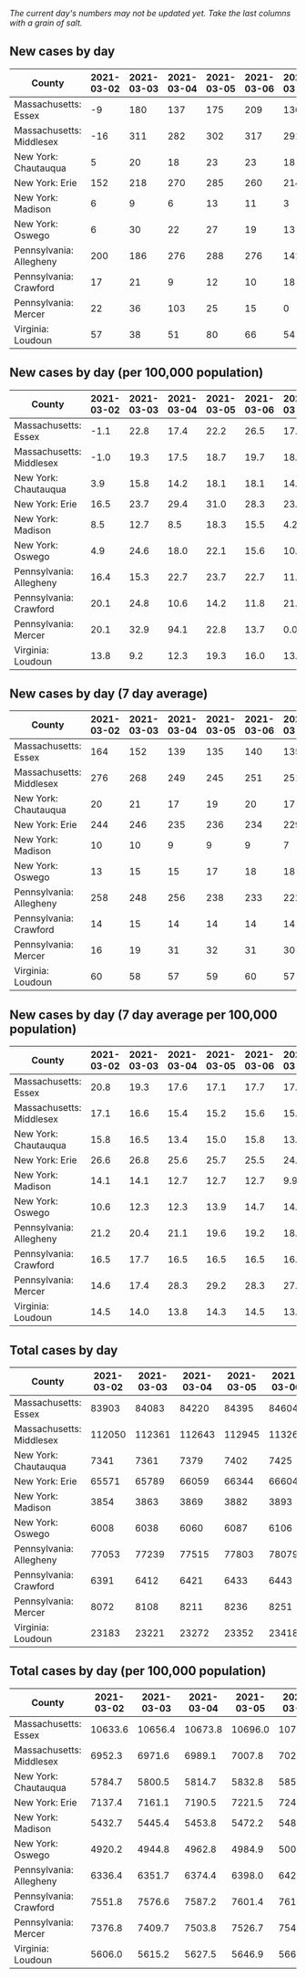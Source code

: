 _The current day's numbers may not be updated yet. Take the last columns with a grain of salt._
## New cases by day

| County | 2021-03-02 | 2021-03-03 | 2021-03-04 | 2021-03-05 | 2021-03-06 | 2021-03-07 | 2021-03-08 |
| --- | --- | --- | --- | --- | --- | --- | --- |
| Massachusetts: Essex | -9 | 180 | 137 | 175 | 209 | 136 | 100 |
| Massachusetts: Middlesex | -16 | 311 | 282 | 302 | 317 | 291 | 213 |
| New York: Chautauqua | 5 | 20 | 18 | 23 | 23 | 18 | 12 |
| New York: Erie | 152 | 218 | 270 | 285 | 260 | 214 | 169 |
| New York: Madison | 6 | 9 | 6 | 13 | 11 | 3 | 2 |
| New York: Oswego | 6 | 30 | 22 | 27 | 19 | 13 | 22 |
| Pennsylvania: Allegheny | 200 | 186 | 276 | 288 | 276 | 141 | 137 |
| Pennsylvania: Crawford | 17 | 21 | 9 | 12 | 10 | 18 | 8 |
| Pennsylvania: Mercer | 22 | 36 | 103 | 25 | 15 | 0 | 11 |
| Virginia: Loudoun | 57 | 38 | 51 | 80 | 66 | 54 | 61 |

## New cases by day (per 100,000 population)

| County | 2021-03-02 | 2021-03-03 | 2021-03-04 | 2021-03-05 | 2021-03-06 | 2021-03-07 | 2021-03-08 |
| --- | --- | --- | --- | --- | --- | --- | --- |
| Massachusetts: Essex | -1.1 | 22.8 | 17.4 | 22.2 | 26.5 | 17.2 | 12.7 |
| Massachusetts: Middlesex | -1.0 | 19.3 | 17.5 | 18.7 | 19.7 | 18.1 | 13.2 |
| New York: Chautauqua | 3.9 | 15.8 | 14.2 | 18.1 | 18.1 | 14.2 | 9.5 |
| New York: Erie | 16.5 | 23.7 | 29.4 | 31.0 | 28.3 | 23.3 | 18.4 |
| New York: Madison | 8.5 | 12.7 | 8.5 | 18.3 | 15.5 | 4.2 | 2.8 |
| New York: Oswego | 4.9 | 24.6 | 18.0 | 22.1 | 15.6 | 10.6 | 18.0 |
| Pennsylvania: Allegheny | 16.4 | 15.3 | 22.7 | 23.7 | 22.7 | 11.6 | 11.3 |
| Pennsylvania: Crawford | 20.1 | 24.8 | 10.6 | 14.2 | 11.8 | 21.3 | 9.5 |
| Pennsylvania: Mercer | 20.1 | 32.9 | 94.1 | 22.8 | 13.7 | 0.0 | 10.1 |
| Virginia: Loudoun | 13.8 | 9.2 | 12.3 | 19.3 | 16.0 | 13.1 | 14.8 |

## New cases by day (7 day average)

| County | 2021-03-02 | 2021-03-03 | 2021-03-04 | 2021-03-05 | 2021-03-06 | 2021-03-07 | 2021-03-08 |
| --- | --- | --- | --- | --- | --- | --- | --- |
| Massachusetts: Essex | 164 | 152 | 139 | 135 | 140 | 135 | 133 |
| Massachusetts: Middlesex | 276 | 268 | 249 | 245 | 251 | 251 | 243 |
| New York: Chautauqua | 20 | 21 | 17 | 19 | 20 | 17 | 17 |
| New York: Erie | 244 | 246 | 235 | 236 | 234 | 229 | 224 |
| New York: Madison | 10 | 10 | 9 | 9 | 9 | 7 | 7 |
| New York: Oswego | 13 | 15 | 15 | 17 | 18 | 18 | 20 |
| Pennsylvania: Allegheny | 258 | 248 | 256 | 238 | 233 | 222 | 215 |
| Pennsylvania: Crawford | 14 | 15 | 14 | 14 | 14 | 14 | 14 |
| Pennsylvania: Mercer | 16 | 19 | 31 | 32 | 31 | 30 | 30 |
| Virginia: Loudoun | 60 | 58 | 57 | 59 | 60 | 57 | 58 |

## New cases by day (7 day average per 100,000 population)

| County | 2021-03-02 | 2021-03-03 | 2021-03-04 | 2021-03-05 | 2021-03-06 | 2021-03-07 | 2021-03-08 |
| --- | --- | --- | --- | --- | --- | --- | --- |
| Massachusetts: Essex | 20.8 | 19.3 | 17.6 | 17.1 | 17.7 | 17.1 | 16.9 |
| Massachusetts: Middlesex | 17.1 | 16.6 | 15.4 | 15.2 | 15.6 | 15.6 | 15.1 |
| New York: Chautauqua | 15.8 | 16.5 | 13.4 | 15.0 | 15.8 | 13.4 | 13.4 |
| New York: Erie | 26.6 | 26.8 | 25.6 | 25.7 | 25.5 | 24.9 | 24.4 |
| New York: Madison | 14.1 | 14.1 | 12.7 | 12.7 | 12.7 | 9.9 | 9.9 |
| New York: Oswego | 10.6 | 12.3 | 12.3 | 13.9 | 14.7 | 14.7 | 16.4 |
| Pennsylvania: Allegheny | 21.2 | 20.4 | 21.1 | 19.6 | 19.2 | 18.3 | 17.7 |
| Pennsylvania: Crawford | 16.5 | 17.7 | 16.5 | 16.5 | 16.5 | 16.5 | 16.5 |
| Pennsylvania: Mercer | 14.6 | 17.4 | 28.3 | 29.2 | 28.3 | 27.4 | 27.4 |
| Virginia: Loudoun | 14.5 | 14.0 | 13.8 | 14.3 | 14.5 | 13.8 | 14.0 |

## Total cases by day

| County | 2021-03-02 | 2021-03-03 | 2021-03-04 | 2021-03-05 | 2021-03-06 | 2021-03-07 | 2021-03-08 |
| --- | --- | --- | --- | --- | --- | --- | --- |
| Massachusetts: Essex | 83903 | 84083 | 84220 | 84395 | 84604 | 84740 | 84840 |
| Massachusetts: Middlesex | 112050 | 112361 | 112643 | 112945 | 113262 | 113553 | 113766 |
| New York: Chautauqua | 7341 | 7361 | 7379 | 7402 | 7425 | 7443 | 7455 |
| New York: Erie | 65571 | 65789 | 66059 | 66344 | 66604 | 66818 | 66987 |
| New York: Madison | 3854 | 3863 | 3869 | 3882 | 3893 | 3896 | 3898 |
| New York: Oswego | 6008 | 6038 | 6060 | 6087 | 6106 | 6119 | 6141 |
| Pennsylvania: Allegheny | 77053 | 77239 | 77515 | 77803 | 78079 | 78220 | 78357 |
| Pennsylvania: Crawford | 6391 | 6412 | 6421 | 6433 | 6443 | 6461 | 6469 |
| Pennsylvania: Mercer | 8072 | 8108 | 8211 | 8236 | 8251 | 8251 | 8262 |
| Virginia: Loudoun | 23183 | 23221 | 23272 | 23352 | 23418 | 23472 | 23533 |

## Total cases by day (per 100,000 population)

| County | 2021-03-02 | 2021-03-03 | 2021-03-04 | 2021-03-05 | 2021-03-06 | 2021-03-07 | 2021-03-08 |
| --- | --- | --- | --- | --- | --- | --- | --- |
| Massachusetts: Essex | 10633.6 | 10656.4 | 10673.8 | 10696.0 | 10722.5 | 10739.7 | 10752.4 |
| Massachusetts: Middlesex | 6952.3 | 6971.6 | 6989.1 | 7007.8 | 7027.5 | 7045.5 | 7058.8 |
| New York: Chautauqua | 5784.7 | 5800.5 | 5814.7 | 5832.8 | 5850.9 | 5865.1 | 5874.6 |
| New York: Erie | 7137.4 | 7161.1 | 7190.5 | 7221.5 | 7249.8 | 7273.1 | 7291.5 |
| New York: Madison | 5432.7 | 5445.4 | 5453.8 | 5472.2 | 5487.7 | 5491.9 | 5494.7 |
| New York: Oswego | 4920.2 | 4944.8 | 4962.8 | 4984.9 | 5000.5 | 5011.1 | 5029.1 |
| Pennsylvania: Allegheny | 6336.4 | 6351.7 | 6374.4 | 6398.0 | 6420.7 | 6432.3 | 6443.6 |
| Pennsylvania: Crawford | 7551.8 | 7576.6 | 7587.2 | 7601.4 | 7613.2 | 7634.5 | 7644.0 |
| Pennsylvania: Mercer | 7376.8 | 7409.7 | 7503.8 | 7526.7 | 7540.4 | 7540.4 | 7550.4 |
| Virginia: Loudoun | 5606.0 | 5615.2 | 5627.5 | 5646.9 | 5662.8 | 5675.9 | 5690.6 |
